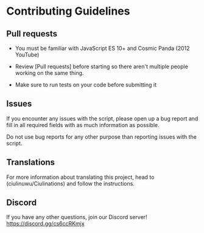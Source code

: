 # Contributing Guidelines

## Pull requests
* You must be familiar with JavaScript ES 10+ and Cosmic Panda (2012 YouTube)</br>

* Review [Pull requests] before starting so there aren't multiple people working on the same thing.

* Make sure to run tests on your code before submitting it

## Issues
If you encounter any issues with the script, please open up a bug report and fill in all required fields with as much information as possible.

Do not use bug reports for any other purpose than reporting issues with the script.

## Translations
For more information about translating this project, head to (ciulinuwu/Ciulinations) and follow the instructions.

## Discord
If you have any other questions, join our Discord server!
https://discord.gg/cs6ccRKmjx
